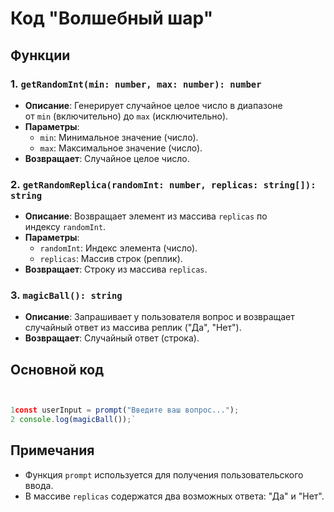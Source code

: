 # Код "Волшебный шар"

## Функции

### 1. `getRandomInt(min: number, max: number): number`

- **Описание**: Генерирует случайное целое число в диапазоне от `min` (включительно) до `max` (исключительно).
- **Параметры**:
    - `min`: Минимальное значение (число).
    - `max`: Максимальное значение (число).
- **Возвращает**: Случайное целое число.

### 2. `getRandomReplica(randomInt: number, replicas: string[]): string`

- **Описание**: Возвращает элемент из массива `replicas` по индексу `randomInt`.
- **Параметры**:
    - `randomInt`: Индекс элемента (число).
    - `replicas`: Массив строк (реплик).
- **Возвращает**: Строку из массива `replicas`.

### 3. `magicBall(): string`

- **Описание**: Запрашивает у пользователя вопрос и возвращает случайный ответ из массива реплик ("Да", "Нет").
- **Возвращает**: Случайный ответ (строка).

## Основной код

```typescript


1const userInput = prompt("Введите ваш вопрос..."); 
2 console.log(magicBall());`
```

## Примечания

- Функция `prompt` используется для получения пользовательского ввода.
- В массиве `replicas` содержатся два возможных ответа: "Да" и "Нет".